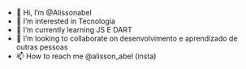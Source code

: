 - 👋 Hi, I’m @Alissonabel
- 👀 I’m interested in  Tecnologia
- 🌱 I’m currently learning  JS E DART
- 💞️ I’m looking to collaborate on  desenvolvimento e aprendizado de outras pessoas
- 📫 How to reach me  @alisson_abel (insta) 

<!---
Alissonabel/Alissonabel is a ✨ special ✨ repository because its `README.md` (this file) appears on your GitHub profile.
You can click the Preview link to take a look at your changes.
--->
